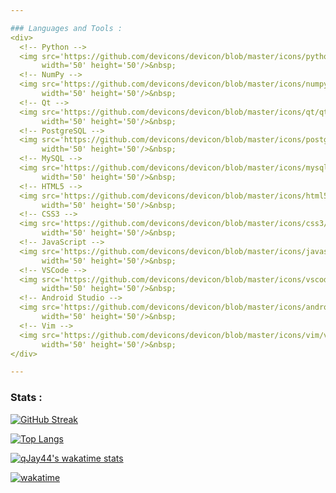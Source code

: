 ```yaml
---

### Languages and Tools :
<div>
  <!-- Python -->
  <img src='https://github.com/devicons/devicon/blob/master/icons/python/python-original.svg'
       width='50' height='50'/>&nbsp;
  <!-- NumPy -->
  <img src='https://github.com/devicons/devicon/blob/master/icons/numpy/numpy-original.svg'
       width='50' height='50'/>&nbsp;
  <!-- Qt -->
  <img src='https://github.com/devicons/devicon/blob/master/icons/qt/qt-original.svg'
       width='50' height='50'/>&nbsp;
  <!-- PostgreSQL -->
  <img src='https://github.com/devicons/devicon/blob/master/icons/postgresql/postgresql-original.svg'
       width='50' height='50'/>&nbsp;
  <!-- MySQL -->
  <img src='https://github.com/devicons/devicon/blob/master/icons/mysql/mysql-original-wordmark.svg'
       width='50' height='50'/>&nbsp;
  <!-- HTML5 -->
  <img src='https://github.com/devicons/devicon/blob/master/icons/html5/html5-original.svg'
       width='50' height='50'/>&nbsp;
  <!-- CSS3 -->
  <img src='https://github.com/devicons/devicon/blob/master/icons/css3/css3-original.svg'
       width='50' height='50'/>&nbsp;
  <!-- JavaScript -->
  <img src='https://github.com/devicons/devicon/blob/master/icons/javascript/javascript-original.svg'
       width='50' height='50'/>&nbsp;
  <!-- VSCode -->
  <img src='https://github.com/devicons/devicon/blob/master/icons/vscode/vscode-original.svg'
       width='50' height='50'/>&nbsp;
  <!-- Android Studio -->
  <img src='https://github.com/devicons/devicon/blob/master/icons/androidstudio/androidstudio-original.svg'
       width='50' height='50'/>&nbsp;
  <!-- Vim -->
  <img src='https://github.com/devicons/devicon/blob/master/icons/vim/vim-original.svg'
       width='50' height='50'/>&nbsp;
</div>

---
```


### Stats :
[![GitHub Streak](http://github-readme-streak-stats.herokuapp.com?user=qJay44&theme=vision-friendly-dark&background=111111)](https://git.io/streak-stats)

[![Top Langs](https://github-readme-stats.vercel.app/api/top-langs/?username=qJay44&layout=compact&theme=vision-friendly-dark&bg_color=111111&exclude_repo=JavaScript-practice&langs_count=6)](https://github.com/anuraghazra/github-readme-stats)

[![qJay44's wakatime stats](https://github-readme-stats.vercel.app/api/wakatime?username=qJay44&theme=vision-friendly-dark&bg_color=111111&layout=compact&langs_count=6)](https://github.com/anuraghazra/github-readme-stats)

[![wakatime](https://wakatime.com/badge/user/3f530940-5a86-4b30-9ed0-e07e0137df59.svg)](https://wakatime.com/@3f530940-5a86-4b30-9ed0-e07e0137df59)
